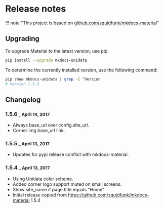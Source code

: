 # Release notes

!!! note "This project is based on [github.com/squidfunk/mkdocs-material](https://github.com/squidfunk/mkdocs-material)"

## Upgrading

To upgrade Material to the latest version, use pip:

``` sh
pip install --upgrade mkdocs-unidata
```

To determine the currently installed version, use the following command:

``` sh
pip show mkdocs-unidata | grep -E ^Version
# Version 1.5.5
```

## Changelog

### 1.5.6 <small> _ April 14, 2017</small>

* Always base_url over config.site_url.
* Corner img base_url link.

### 1.5.5 <small> _ April 13, 2017</small>

* Updates for pypi release conflict with mkdocs-material.

### 1.5.4 <small> _ April 13, 2017</small>

* Using Unidata color scheme.
* Added corner logo support muted on small screens.
* Show site_name if page.title equals "Home"
* Initial release copied from https://github.com/squidfunk/mkdocs-material 1.5.4
